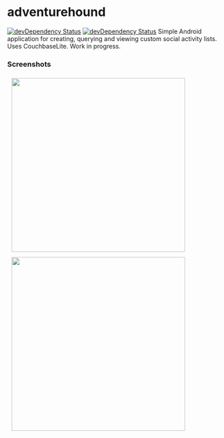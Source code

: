 # adventurehound

<a href="https://david-dm.org/tahcohcat/adventurehound/?type=dev"><img src="https://david-dm.org/tahcohcat/adventurehound.svg" alt="devDependency Status"></a>
<a href="https://david-dm.org/tahcohcat/adventurehound/?type=dev"><img src="https://david-dm.org/tahcohcat/adventurehound/dev-status.svg" alt="devDependency Status"></a>
Simple Android application for creating, querying and viewing custom social activity lists. Uses CouchbaseLite. Work in progress. 

### Screenshots

<a href="https://postimg.org/image/kpfxopwtx/"><img height="400" src="https://s10.postimg.org/b4wb1u7i1/Screenshot_2017_03_20_14_15_59.png" align="left" hspace="10" vspace="6"></a> <a href="https://postimg.org/image/ysdzp9jg7/"><img height="400" src="https://s23.postimg.org/z55dvg1q3/Screenshot_2017_03_20_14_13_38.png" align="left" hspace="10" vspace="6"></a>
